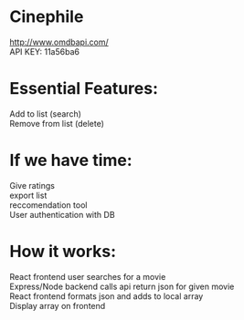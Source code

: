 # Cinephile
http://www.omdbapi.com/  
API KEY: 11a56ba6  

# Essential Features:
Add to list (search)  
Remove from list (delete)  

# If we have time:
Give ratings  
export list  
reccomendation tool  
User authentication with DB  

# How it works:
React frontend user searches for a movie  
Express/Node backend calls api return json for given movie  
React frontend formats json and adds to local array  
Display array on frontend  
